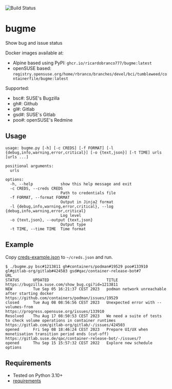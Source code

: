 ![Build Status](https://github.com/ricardobranco777/bugme/actions/workflows/ci.yml/badge.svg)

# bugme

Show bug and issue status

Docker images available at:
- Alpine based using PyPI: `ghcr.io/ricardobranco777/bugme:latest`
- openSUSE based: `registry.opensuse.org/home/rbranco/branches/devel/bci/tumbleweed/containerfile/bugme:latest`

Supported:
- bsc#: SUSE's Bugzilla
- gh#: Github
- gl#: Gitlab
- gsd#: SUSE's Gitlab
- poo#: openSUSE's Redmine

## Usage

```
usage: bugme.py [-h] [-c CREDS] [-f FORMAT] [-l {debug,info,warning,error,critical}] [-o {text,json}] [-t TIME] urls [urls ...]

positional arguments:
  urls

options:
  -h, --help            show this help message and exit
  -c CREDS, --creds CREDS
                        Path to credentials file
  -f FORMAT, --format FORMAT
                        Output in Jinja2 format
  -l {debug,info,warning,error,critical}, --log {debug,info,warning,error,critical}
                        Log level
  -o {text,json}, --output {text,json}
                        Output type
  -t TIME, --time TIME  Time format
```

## Example

Copy [creds-example.json](creds-example.json) to `~/creds.json` and run.

```
$ ./bugme.py bsc#1213811 gh#containers/podman#19529 poo#133910 gl#gitlab-org/gitlab#424503 gsd#qac/container-release-bot#7
URL                                                                     STATUS      UPDATED                         TITLE
https://bugzilla.suse.com/show_bug.cgi?id=1213811                       NEW         Tue Sep 05 16:21:37 CEST 2023   podman network unreachable after starting docker
https://github.com/containers/podman/issues/19529                       closed      Tue Aug 08 08:56:56 CEST 2023   Unexpected error with --volumes-from
https://progress.opensuse.org/issues/133910                             Resolved    Thu Aug 17 08:50:53 CEST 2023   We need a suite of tests to check volume operations in container runtimes
https://gitlab.com/gitlab-org/gitlab/-/issues/424503                    opened      Fri Sep 08 18:46:24 CEST 2023   Prepare UI/UX when monetisation transition period ends (cut-off)
https://gitlab.suse.de/qac/container-release-bot/-/issues/7             opened      Thu Sep 15 15:57:32 CEST 2022   Explore new schedule options
```

## Requirements

- Tested on Python 3.10+
- [requirements](requirements-dev.txt)
